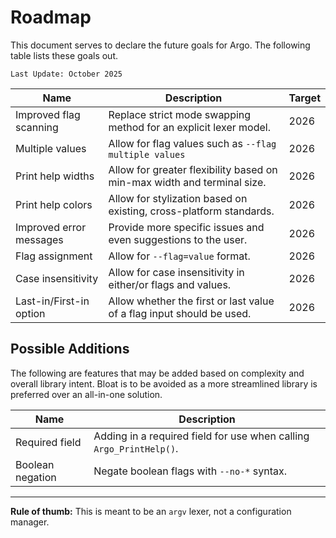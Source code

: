 # Roadmap

This document serves to declare the future goals for Argo. The following table lists these goals out.

`Last Update: October 2025`

|Name|Description|Target|
|--|--|--|
|Improved flag scanning|Replace strict mode swapping method for an explicit lexer model.|2026|
|Multiple values|Allow for flag values such as `--flag multiple values`|2026|
|Print help widths|Allow for greater flexibility based on min-max width and terminal size.|2026|
|Print help colors|Allow for stylization based on existing, cross-platform standards.|2026|
|Improved error messages|Provide more specific issues and even suggestions to the user.|2026|
|Flag assignment|Allow for `--flag=value` format.|2026|
|Case insensitivity|Allow for case insensitivity in either/or flags and values.|2026|
|Last-in/First-in option|Allow whether the first or last value of a flag input should be used.|2026|

## Possible Additions

The following are features that may be added based on complexity and overall library intent. Bloat is to be avoided as a more streamlined library is preferred over an all-in-one solution.

|Name|Description|
|--|--|
|Required field|Adding in a required field for use when calling `Argo_PrintHelp()`.|
|Boolean negation|Negate boolean flags with `--no-*` syntax.|

---

**Rule of thumb:** This is meant to be an `argv` lexer, not a configuration manager.
